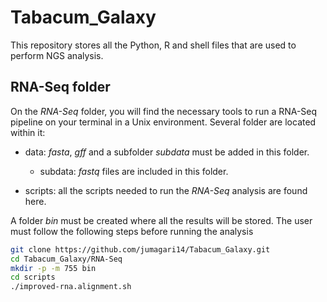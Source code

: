 Tabacum_Galaxy
==============
This repository stores all the Python, R and shell files that are used to perform NGS analysis.

## RNA-Seq folder
On the _RNA-Seq_ folder, you will find the necessary tools to run a RNA-Seq pipeline on your terminal in a Unix environment. Several folder are located within it: 
* data: _fasta_, _gff_ and a subfolder _subdata_ must be added in this folder. 

   * subdata: _fastq_ files are included in this folder. 
   
* scripts: all the scripts needed to run the _RNA-Seq_ analysis are found here. 

A folder _bin_ must be created where all the results will be stored. 
The user must follow the following steps before running the analysis 
```bash 
git clone https://github.com/jumagari14/Tabacum_Galaxy.git
cd Tabacum_Galaxy/RNA-Seq
mkdir -p -m 755 bin
cd scripts 
./improved-rna.alignment.sh 
```
